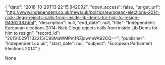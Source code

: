 {
  "date": "2018-10-29T13:22:15.942092", 
  "open_access": false, 
  "target_url": "http://www.independent.co.uk/news/uk/politics/european-elections-2014-nick-clegg-rejects-calls-from-inside-lib-dems-for-him-to-resign-9436238.html", 
  "description": null, 
  "end_date": null, 
  "title": "Independent:  European elections 2014: Nick Clegg rejects calls from inside Lib Dems for him to resign", 
  "record_id": "20181029T132215/C98MaWMPmfRZjowmWA92CQ==", 
  "publisher": "independent.co.uk", 
  "start_date": null, 
  "subject": "European Parliament Elections 2014"
}

None